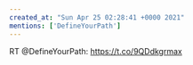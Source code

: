 ```yaml
---
created_at: "Sun Apr 25 02:28:41 +0000 2021"
mentions: ['DefineYourPath']
---
```


RT @DefineYourPath: https://t.co/9QDdkgrmax
